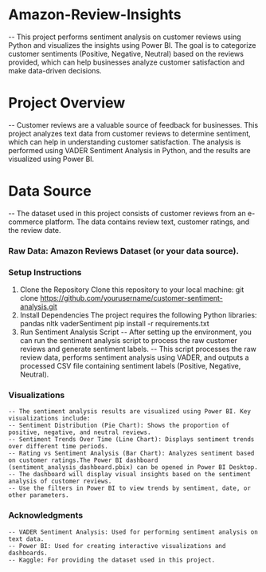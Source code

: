 # Amazon-Review-Insights

-- This project performs sentiment analysis on customer reviews using Python and visualizes the insights using Power BI. The goal is to categorize customer sentiments (Positive, Negative, Neutral) based on the reviews provided, which can help businesses analyze customer satisfaction and make data-driven decisions.

# Project Overview

-- Customer reviews are a valuable source of feedback for businesses. This project analyzes text data from customer reviews to determine sentiment, which can help in understanding customer satisfaction. The analysis is performed using VADER Sentiment Analysis in Python, and the results are visualized using Power BI.

# Data Source

-- The dataset used in this project consists of customer reviews from an e-commerce platform. The data contains review text, customer ratings, and the review date.

### Raw Data: Amazon Reviews Dataset (or your data source).

### Setup Instructions

1. Clone the Repository
   Clone this repository to your local machine:
   git clone https://github.com/yourusername/customer-sentiment-analysis.git
2. Install Dependencies
   The project requires the following Python libraries:
   pandas
   nltk
   vaderSentiment
   pip install -r requirements.txt
3. Run Sentiment Analysis Script
   -- After setting up the environment, you can run the sentiment analysis script to process the raw customer reviews and generate sentiment labels.
   -- This script processes the raw review data, performs sentiment analysis using VADER, and outputs a processed CSV file containing sentiment labels (Positive, Negative, Neutral).

### Visualizations

    -- The sentiment analysis results are visualized using Power BI. Key visualizations include:
    -- Sentiment Distribution (Pie Chart): Shows the proportion of positive, negative, and neutral reviews.
    -- Sentiment Trends Over Time (Line Chart): Displays sentiment trends over different time periods.
    -- Rating vs Sentiment Analysis (Bar Chart): Analyzes sentiment based on customer ratings.The Power BI dashboard (sentiment_analysis_dashboard.pbix) can be opened in Power BI Desktop.
    -- The dashboard will display visual insights based on the sentiment analysis of customer reviews.
    -- Use the filters in Power BI to view trends by sentiment, date, or other parameters.

### Acknowledgments

    -- VADER Sentiment Analysis: Used for performing sentiment analysis on text data.
    -- Power BI: Used for creating interactive visualizations and dashboards.
    -- Kaggle: For providing the dataset used in this project.
